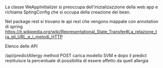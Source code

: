 La classe WeAppInitializer si preoccupa dell'inizializazzione della web app e richiama SptingConfig che si occupa della creazione dei bean.

Nel package rest si trovano le api rest che vengono mappate con annotation di spring
https://it.wikipedia.org/wiki/Representational_State_Transfer#La_relazione_tra_gli_URL_e_i_metodi_HTTP

Elenco delle API 

/api/predictAllergy  method POST carica modello SVM e dopo il predict restituisce la percentuale di possibilita di essere affetto da quell allergia  